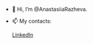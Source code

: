- 👋 Hi, I’m @AnastasiiaRazheva.
- 📫 My contacts:

   [LinkedIn](https://www.linkedin.com/in/anastasiya-savinova-10790b184/)  
<!---
AnastasiiaRazheva/AnastasiiaRazheva is a ✨ special ✨ repository because its `README.md` (this file) appears on your GitHub profile.
You can click the Preview link to take a look at your changes.
--->
